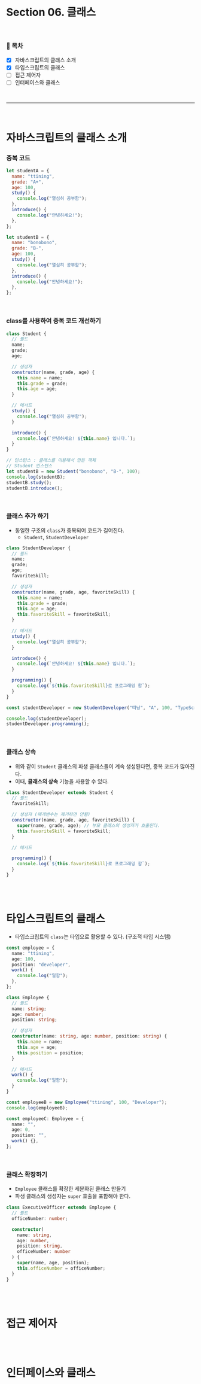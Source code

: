 # Section 06. 클래스

<br>

### 🎯 목차

- [x] 자바스크립트의 클래스 소개
- [x] 타입스크립트의 클래스
- [ ] 접근 제어자
- [ ] 인터페이스와 클래스

<br>

---

<br>

# 자바스크립트의 클래스 소개

### 중복 코드

```javascript
let studentA = {
  name: "ttining",
  grade: "A+",
  age: 100,
  study() {
    console.log("열심히 공부함");
  },
  introduce() {
    console.log("안녕하세요!");
  },
};

let studentB = {
  name: "bonobono",
  grade: "B-",
  age: 100,
  study() {
    console.log("열심히 공부함");
  },
  introduce() {
    console.log("안녕하세요!");
  },
};
```

<br>

### class를 사용하여 중복 코드 개선하기

```javascript
class Student {
  // 필드
  name;
  grade;
  age;

  // 생성자
  constructor(name, grade, age) {
    this.name = name;
    this.grade = grade;
    this.age = age;
  }

  // 메서드
  study() {
    console.log("열심히 공부함");
  }

  introduce() {
    console.log(`안녕하세요! ${this.name} 입니다.`);
  }
}

// 인스턴스 : 클래스를 이용해서 만든 객체
// Student 인스턴스
let studentB = new Student("bonobono", "B-", 100);
console.log(studentB);
studentB.study();
studentB.introduce();
```

<br>

### 클래스 추가 하기

- 동일한 구조의 `class`가 중복되어 코드가 길어진다.
  - `Student`, `StudentDeveloper`

```javascript
class StudentDeveloper {
  // 필드
  name;
  grade;
  age;
  favoriteSkill;

  // 생성자
  constructor(name, grade, age, favoriteSkill) {
    this.name = name;
    this.grade = grade;
    this.age = age;
    this.favoriteSkill = favoriteSkill;
  }

  // 메서드
  study() {
    console.log("열심히 공부함");
  }

  introduce() {
    console.log(`안녕하세요! ${this.name} 입니다.`);
  }

  programming() {
    console.log(`${this.favoriteSkill}로 프로그래밍 함`);
  }
}

const studentDeveloper = new StudentDeveloper("띠닝", "A", 100, "TypeScript");

console.log(studentDeveloper);
studentDeveloper.programming();
```

<br>

### 클래스 상속

- 위와 같이 `Student` 클래스의 파생 클래스들이 계속 생성된다면, 중복 코드가 많아진다.
- 이때, **클래스의 상속** 기능을 사용할 수 있다.

```javascript
class StudentDeveloper extends Student {
  // 필드
  favoriteSkill;

  // 생성자 (매개변수는 제거하면 안됨)
  constructor(name, grade, age, favoriteSkill) {
    super(name, grade, age); // 부모 클래스의 생성자가 호출된다.
    this.favoriteSkill = favoriteSkill;
  }

  // 메서드

  programming() {
    console.log(`${this.favoriteSkill}로 프로그래밍 함`);
  }
}
```

<br>
<br>

# 타입스크립트의 클래스

- 타입스크립트의 `class`는 타입으로 활용할 수 있다. (구조적 타입 시스템)

```typescript
const employee = {
  name: "ttining",
  age: 100,
  position: "developer",
  work() {
    console.log("일함");
  },
};

class Employee {
  // 필드
  name: string;
  age: number;
  position: string;

  // 생성자
  constructor(name: string, age: number, position: string) {
    this.name = name;
    this.age = age;
    this.position = position;
  }

  // 메서드
  work() {
    console.log("일함");
  }
}

const employeeB = new Employee("ttining", 100, "Developer");
console.log(employeeB);

const employeeC: Employee = {
  name: "",
  age: 0,
  position: "",
  work() {},
};
```

<br>

### 클래스 확장하기

- `Employee` 클래스를 확장한 세분화된 클래스 만들기
- 파생 클래스의 생성자는 `super` 호출을 포함해야 한다.

```typescript
class ExecutiveOfficer extends Employee {
  // 필드
  officeNumber: number;

  constructor(
    name: string,
    age: number,
    position: string,
    officeNumber: number
  ) {
    super(name, age, position);
    this.officeNumber = officeNumber;
  }
}
```

<br>
<br>

# 접근 제어자

<br>
<br>

# 인터페이스와 클래스
